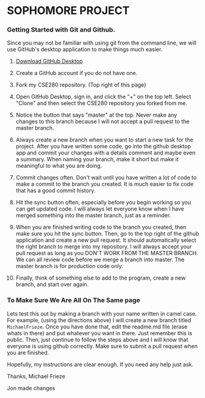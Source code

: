 # SOPHOMORE PROJECT

### Getting Started with Git and Github.

Since you may not be familiar with using git from the command line, we will use
GitHub's desktop application to make things much easier.

1. [Download GitHub Desktop](https://desktop.github.com/)

2. Create a GitHub account if you do not have one.

3. Fork my CSE280 repository. (Top right of this page)

4. Open GitHub Desktop, sign in, and click the "+" on the top left. Select "Clone"
and then select the CSE280 repository you forked from me.

5. Notice the button that says "master" at the top. Never make any changes to this
branch because I will not accept a pull request to the master branch.

6. Always create a new branch when you want to start a new task for the project.
After you have written some code, go into the github desktop app and commit your changes
with a details comment and maybe even a summary. When naming your branch, make it short
but make it meaningful to what you are doing.

7. Commit changes often. Don't wait until you have written a lot of code to make a
commit to the branch you created. It is much easier to fix code that has a good commit
history.

8. Hit the sync button often, especially before you begin working so you can get
updated code. I will always let everyone know when I have merged something into the master
branch, just as a reminder.

9. When you are finished writing code to the branch you created, then make sure you
hit the sync button. Then, go to the top right of the github application and create
a new pull request. It should automatically select the right branch to merge into
my repository. I will always accept your pull request as long as you DON'T WORK FROM
THE MASTER BRANCH. We can all review code before we merge a branch into master.
The master branch is for production code only.

10. Finally, think of something else to add to the program, create a new branch,
and start over again.

### To Make Sure We Are All On The Same page

Lets test this out by making a branch with your name written in camel case.
For example, (using the directions above) I will create a new branch titled
`MichaelFrieze`. Once you have done that, edit the readme.md file (erase whats in there)
and put whatever you want in there. Just remember this is public. Then, just continue to
follow the steps above and I will know that everyone is using github correctly.
Make sure to submit a pull request when you are finished.

Hopefully, my instructions are clear enough. If you need any help just ask.

Thanks,
Michael Frieze


Jon made changes 
